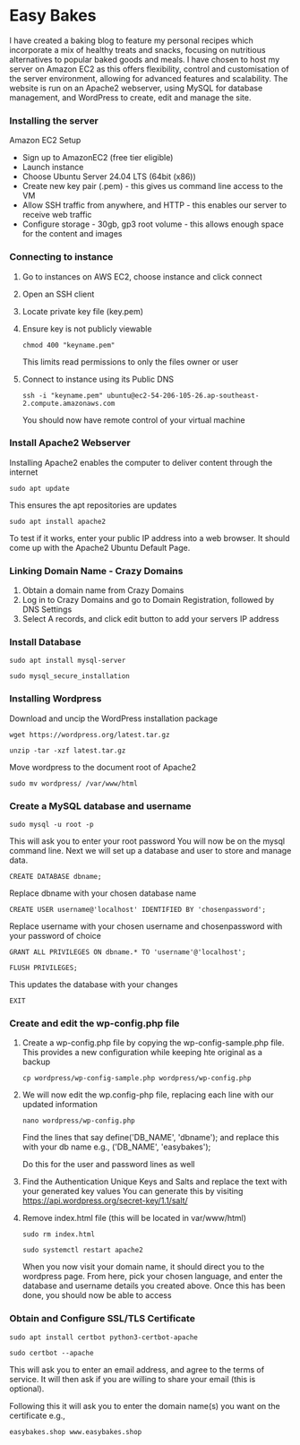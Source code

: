 # Easy Bakes
I have created a baking blog to feature my personal recipes which incorporate a mix of healthy treats and snacks, focusing on nutritious alternatives to popular baked goods and meals. I have chosen to host my server on Amazon EC2 as this offers flexibility, control and customisation of the server environment, allowing for advanced features and scalability. The website is run on an Apache2 webserver, using MySQL for database management, and WordPress to create, edit and manage the site.

### Installing the server
Amazon EC2 Setup
- Sign up to AmazonEC2 (free tier eligible)
- Launch instance
- Choose Ubuntu Server 24.04 LTS (64bit (x86))
- Create new key pair (.pem) - this gives us command line access to the VM
- Allow SSH traffic from anywhere, and HTTP - this enables our server to receive web traffic
- Configure storage - 30gb, gp3 root volume - this allows enough space for the content and images

### Connecting to instance
1. Go to instances on AWS EC2, choose instance and click connect
2. Open an SSH client
3. Locate private key file (key.pem)
4. Ensure key is not publicly viewable
   ```
   chmod 400 "keyname.pem"
   ```
   This limits read permissions to only the files owner or user

5. Connect to instance using its Public DNS
   ```
   ssh -i "keyname.pem" ubuntu@ec2-54-206-105-26.ap-southeast-2.compute.amazonaws.com
   ```
   You should now have remote control of your virtual machine

### Install Apache2 Webserver
Installing Apache2 enables the computer to deliver content through the internet
```
sudo apt update
```
This ensures the apt repositories are updates

```
sudo apt install apache2
```

To test if it works, enter your public IP address into a web browser. It should come up with the Apache2 Ubuntu Default Page.

### Linking Domain Name - Crazy Domains
1. Obtain a domain name from Crazy Domains
2. Log in to Crazy Domains and go to Domain Registration, followed by DNS Settings
3. Select A records, and click edit button to add your servers IP address

### Install Database
```
sudo apt install mysql-server
```
```
sudo mysql_secure_installation
```

### Installing Wordpress
Download and uncip the WordPress installation package
```
wget https://wordpress.org/latest.tar.gz
```
```
unzip -tar -xzf latest.tar.gz
```

Move wordpress to the document root of Apache2
```
sudo mv wordpress/ /var/www/html
```

### Create a MySQL database and username
```
sudo mysql -u root -p
```

This will ask you to enter your root password
You will now be on the mysql command line. Next we will set up a database and user to store and manage data.

``` 
CREATE DATABASE dbname;
```
Replace dbname with your chosen database name

```
CREATE USER username@'localhost' IDENTIFIED BY 'chosenpassword';
```
Replace username with your chosen username and chosenpassword with your password of choice

``` 
GRANT ALL PRIVILEGES ON dbname.* TO 'username'@'localhost';
```
``` 
FLUSH PRIVILEGES;
```
This updates the database with your changes
```
EXIT
```

### Create and edit the wp-config.php file
1. Create a wp-config.php file by copying the wp-config-sample.php file. This provides a new configuration while keeping hte original as a backup
   ```
   cp wordpress/wp-config-sample.php wordpress/wp-config.php
   ```
2. We will now edit the wp.config-php file, replacing each line with our updated information
   ```
   nano wordpress/wp-config.php
   ```
   Find the lines that say define('DB_NAME', 'dbname'); and replace this with your db name
   e.g., ('DB_NAME', 'easybakes');

   Do this for the user and password lines as well

3. Find the Authentication Unique Keys and Salts and replace the text with your generated key values
   You can generate this by visiting https://api.wordpress.org/secret-key/1.1/salt/

4. Remove index.html file (this will be located in var/www/html)
   ```
   sudo rm index.html
   ```

   ```
   sudo systemctl restart apache2
   ```

   When you now visit your domain name, it should direct you to the wordpress page. From here, pick your chosen language, and enter the database and username details you created above. Once this has been done, you should now be able to access
   

### Obtain and Configure SSL/TLS Certificate

   ```
   sudo apt install certbot python3-certbot-apache
   ```
   ```
   sudo certbot --apache
   ```
   This will ask you to enter an email address, and agree to the terms of service. It will then ask if you are willing to share your email (this is optional).

   Following this it will ask you to enter the domain name(s) you want on the certificate
   e.g.,
   ```
   easybakes.shop www.easybakes.shop
   ```

   



